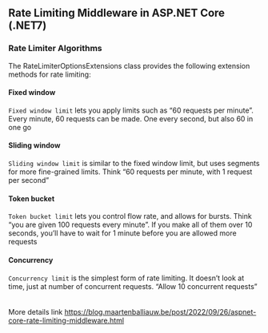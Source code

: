 ## Rate Limiting Middleware in ASP.NET Core (.NET7)

### Rate Limiter Algorithms
The RateLimiterOptionsExtensions class provides the following extension methods for rate limiting:

#### Fixed window
`Fixed window limit` lets you apply limits such as “60 requests per minute”. Every minute, 60 requests can be made. One every second, but also 60 in one go</br>

#### Sliding window
`Sliding window limit` is similar to the fixed window limit, but uses segments for more fine-grained limits. Think “60 requests per minute, with 1 request per second” </br>

#### Token bucket
`Token bucket limit` lets you control flow rate, and allows for bursts. Think “you are given 100 requests every minute”. If you make all of them over 10 seconds, you’ll have to wait for 1 minute before you are allowed more requests

#### Concurrency
`Concurrency limit` is the simplest form of rate limiting. It doesn’t look at time, just at number of concurrent requests. “Allow 10 concurrent requests”</br></br></br>
More details link https://blog.maartenballiauw.be/post/2022/09/26/aspnet-core-rate-limiting-middleware.html
